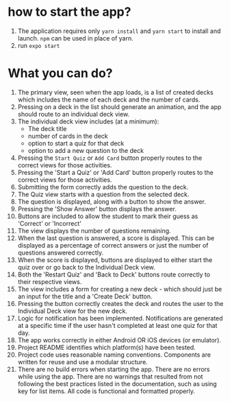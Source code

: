 # how to start the app?
1. The application requires only `yarn install` and `yarn start` to install and launch. `npm` can be used in place of yarn.
2. run `expo start`

# What you can do?
1. The primary view, seen when the app loads, is a list of created decks which includes the name of each deck and the number of cards.
2. Pressing on a deck in the list should generate an animation, and the app should route to an individual deck view.
3. The individual deck view includes (at a minimum):
    - The deck title
    - number of cards in the deck
    - option to start a quiz for that deck
    - option to add a new question to the deck
4. Pressing the `Start Quiz` or `Add Card` button properly routes to the correct views for those activities.
5. Pressing the 'Start a Quiz' or 'Add Card' button properly routes to the correct views for those activities.
6. Submitting the form correctly adds the question to the deck.
7. The Quiz view starts with a question from the selected deck.
8. The question is displayed, along with a button to show the answer.
9. Pressing the 'Show Answer' button displays the answer.
10. Buttons are included to allow the student to mark their guess as 'Correct' or 'Incorrect'
11. The view displays the number of questions remaining.
12. When the last question is answered, a score is displayed. This can be displayed as a percentage of correct answers or just the number of questions answered correctly.
13. When the score is displayed, buttons are displayed to either start the quiz over or go back to the Individual Deck view.
14. Both the 'Restart Quiz' and 'Back to Deck' buttons route correctly to their respective views.
15. The view includes a form for creating a new deck - which should just be an input for the title and a 'Create Deck' button.
16. Pressing the button correctly creates the deck and routes the user to the Individual Deck view for the new deck.
17. Logic for notification has been implemented. Notifications are generated at a specific time if the user hasn't completed at least one quiz for that day.
18. The app works correctly in either Android OR iOS devices (or emulator).
19. Project README identifies which platform(s) have been tested.
20. Project code uses reasonable naming conventions. Components are written for reuse and use a modular structure.
21. There are no build errors when starting the app. There are no errors while using the app. There are no warnings that resulted from not following the best practices listed in the documentation, such as using key for list items. All code is functional and formatted properly.

